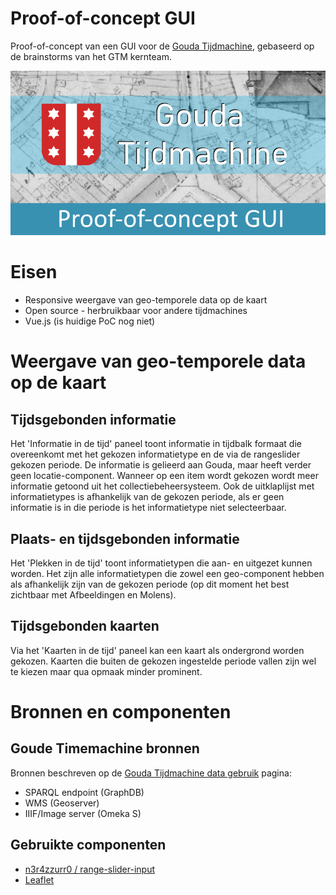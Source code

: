 # Proof-of-concept GUI
Proof-of-concept van een GUI voor de [Gouda Tijdmachine](https://www.goudatijdmachine.nl/), gebaseerd op de brainstorms van het GTM kernteam.

![Social](assets/img/social.png)

# Eisen
- Responsive weergave van geo-temporele data op de kaart
- Open source - herbruikbaar voor andere tijdmachines
- Vue.js (is huidige PoC nog niet)

# Weergave van geo-temporele data op de kaart

## Tijdsgebonden informatie

Het 'Informatie in de tijd' paneel toont informatie in tijdbalk formaat die overeenkomt met het gekozen informatietype en de via de rangeslider gekozen periode. De informatie is gelieerd aan Gouda, maar heeft verder geen locatie-component. Wanneer op een item wordt gekozen wordt meer informatie getoond uit het collectiebeheersysteem. Ook de uitklaplijst met informatietypes is afhankelijk van de gekozen periode, als er geen informatie is in die periode is het informatietype niet selecteerbaar.

## Plaats- en tijdsgebonden informatie
Het 'Plekken in de tijd' toont informatietypen die aan- en uitgezet kunnen worden. Het zijn alle informatietypen die zowel een geo-component hebben als afhankelijk zijn van de gekozen periode (op dit moment het best zichtbaar met Afbeeldingen en Molens).

## Tijdsgebonden kaarten
Via het 'Kaarten in de tijd' paneel kan een kaart als ondergrond worden gekozen. Kaarten die buiten de gekozen ingestelde periode vallen zijn wel te kiezen maar qua opmaak minder prominent.

# Bronnen en componenten

## Goude Timemachine bronnen 
Bronnen beschreven op de [Gouda Tijdmachine data gebruik](https://www.goudatijdmachine.nl/data/datasets/sparql-endpoint) pagina:
- SPARQL endpoint (GraphDB)
- WMS (Geoserver)
- IIIF/Image server (Omeka S)

## Gebruikte componenten

- [n3r4zzurr0 / range-slider-input](https://github.com/n3r4zzurr0/range-slider-input)
- [Leaflet](https://leafletjs.com/)
